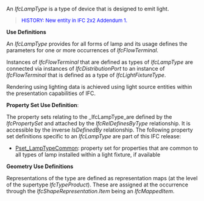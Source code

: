 ﻿An _IfcLampType_ is a type of device that is designed to emit light.

> <font color="#0000ff" size="-1">HISTORY:
New entity in IFC 2x2 Addendum 1.</font>

****Use Definitions****

An _IfcLampType_ provides for all forms of lamp and its usage defines the parameters for one or more occurrences of _IfcFlowTerminal_.

Instances of _IfcFlowTerminal_ that are defined as types of _IfcLampType_ are connected via instances of _IfcDistributionPort_ to an instance of _IfcFlowTerminal_ that is defined as a type of _IfcLightFixtureType_.

Rendering using lighting data is achieved using light source entities within the presentation capabilities of IFC.

****Property Set Use Definition****:

The property sets relating to the _IfcLampType_are defined by the _IfcPropertySet_ and attached by the _IfcRelDefinesByType_ relationship. It is accessible by the inverse _IsDefinedBy_ relationship. The following property set definitions specific to an _IfcLampType_ are part of this IFC release:

* [Pset_LampTypeCommon](../../psd/IfcElectricalDomain/Pset_LampTypeCommon.xml): property set for properties that are common to all types of lamp installed within a light fixture, if available

****Geometry Use Definitions****

Representations of the type are defined as representation maps (at the level of the supertype _IfcTypeProduct_). These are assigned at the occurrence through the _IfcShapeRepresentation.Item_ being an _IfcMappedItem_.